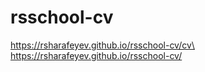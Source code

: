 # rsschool-cv
https://rsharafeyev.github.io/rsschool-cv/cv\
https://rsharafeyev.github.io/rsschool-cv/
